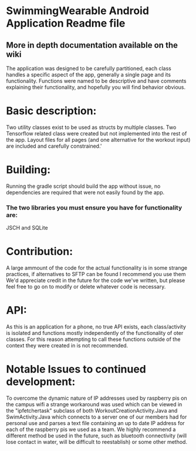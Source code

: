 # SwimmingWearable Android Application Readme file

## More in depth documentation available on the wiki

The application was designed to be carefully partitioned, each class handles a specific aspect of the app, generally a single page and its functionality.
Functions were named to be descriptive and have comments explaining their functionality, and hopefully you will find behavior obvious.

# Basic description:
Two utility classes exist to be used as structs by multiple classes.
Two Tensorflow related class were created but not implemented into the rest of the app.
Layout files for all pages (and one alternative for the workout input) are included and carefully constrained.'


# Building:
Running the gradle script should build the app without issue, no dependencies are required that were not easily found by the app.

### The two libraries you must ensure you have for functionality are:
JSCH and SQLite

# Contribution:
A large ammount of the code for the actual functionality is in some strange practices, if alternatives to SFTP can be found I recommend you use them
We'd appreciate credit in the future for the code we've written, but please feel free to go on to modify or delete whatever code is necessary.

# API:
As this is an application for a phone, no true API exists, each class/activity is isolated and functions mostly independently of the functionality of oter classes. For this reason attempting to call these functions outside of the context they were created in is not recommended.

# Notable Issues to continued development:
To overcome the dynamic nature of IP addresses used by raspberry pis on the campus wifi a strange workaround was used which can be viewed in the "ipfetchertask" subclass of both WorkoutCreationActivity.Java and SwimActivity.Java which connects to a server one of our members had for personal use and parses a text file containing an up to date IP address for each of the raspberry pis we used as a team. We highly recommend a different method be used in the future, such as bluetooth connectivity (will lose contact in water, will be difficult to reestablish) or some other method.
